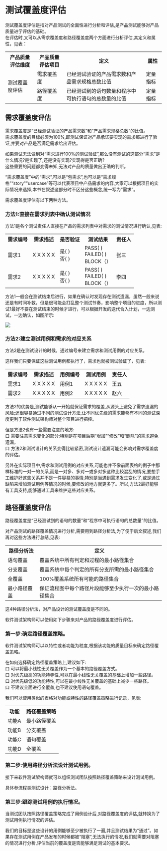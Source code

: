 # 测试覆盖度评估

测试覆盖度评估是指对产品测试的全面性进行分析和评估,是产品测试能够对产品质量进亍评估的基础。   
在评估时,又可以从需求覆盖度和路径覆盖度两个方面进行分析评估,其定义和属性，见表：

<table>
	<tr>
		<th>产品质量评估维度</th>
		<th>产品质量评估项目</th>
		<th>定义</th>
		<th>属性</th>		
	</tr>
	<tr>
		<td rowspan="2">测试覆盖度评估</td>
		<td>需求覆盖度</td>
		<td>已经测试验证的产品需求数和产品需求规格总数比值</td>
		<td>定量指标</td>
	</tr>
	<tr>
		<td>路径覆盖度</td>
		<td>已经测试到的语句数量和程序中可执行语句的总数量的比值</td>
		<td>定量指标</td>
	</tr>	
</table>

## 需求覆盖度评估

需求覆盖度是“已经测试验证的产品需求数”和“产品需求规格总数”的比值。   
需求覆盖度的目标必须为100%,即测试保证对产品承诺要实现的需求都进行了验证,并要对产品是否满足需求给出评估。   

如果测试无法做到对“需求进行100%的测试验证”,那么没有测试的这部分“需求”是什么情况?是实现了,还是没有实现?实现得是否正确?   
这些重要的问题都变得未知,无法对产品的质量做出正确的判断。   

“需求覆盖度”中的“需求”,可以是“包需求”,也可以是“需求规格”“story""usercase”等可以代表项目中产品需求的内容,大家可以根据项目的实际情况来选择,本书在叙述这部分时不区分这些概念,统一写为“需求”。

需求覆盖度评估有以下两种方法。

### 方法1:直接在需求列表中确认测试情况

方法1是各个测试责任人直接在产品的需求列表中对需求的测试情况进行确认,见表:

<table>
	<tr>
		<th>需求编号</th>
		<th>需求描述</th>
		<th>是否验证</th>
		<th>测试结果</th>
		<th>责任人</th>		
	</tr>
	<tr>
		<td>需求1</td>
		<td>X X X X X</td>
		<td>是( )<br>否( )</td>
		<td>PASS( )<br>FAILED( )<br>BLOCK（）</td>
		<td>张三</td>	
	</tr>
	<tr>
		<td>需求2</td>
		<td>X X X X X</td>
		<td>是( )<br>否( )</td>
		<td>PASS( )<br>FAILED( )<br>BLOCK（）</td>
		<td>李四</td>	
	</tr>	
</table>

方法1一般会在测试结束后进行，如果在确认时发现存在测试遗漏，虽然一般来说还是有时间补救，但是很可能会打乱整个测试节奏，影响整个项目的进度，所以测试1最好不要在测试结束的时候才进行，可以根据开发的迭代合入计划，一边测试，一边确认，如图所示:

![](https://shen89s.github.io/resFiles/r2/边测试边确认.jpg )

### 方法2:建立测试用例和需求的对应关系

方法2是在测试设计的时候，通过编号来建立需求和测试用例的对应关系。

这样我们只要保证这些测试用例都执行了，需求也就被测试验证了，见表:

<table>
	<tr>
		<th>需求编号</th>
		<th>需求描述</th>
		<th>用例编号</th>
		<th>测试用例</th>
		<th>责任人</th>		
	</tr>
	<tr>
		<td>需求1</td>
		<td>X X X X X</td>
		<td>用例1</td>
		<td>X X X X X</td>
		<td>王五</td>	
	</tr>
	<tr>
		<td>需求2</td>
		<td>X X X X X</td>
		<td>用例2</td>
		<td>X X X X X</td>
		<td>赵六</td>	
	</tr>	
</table>

方法2的优势是,测试能够从一开始就保证需求的覆盖,从源头上避免了需求遗漏的风险;还很容易通过不同的测试设计方法,让不同优先级的需求能够有不同的测试深度更利于软件测试架构师对整个项目进行把控。

但是方法2也有一些需要注意的地方:   
口  需要注意需求变化的部分:特别是在项目后期“增加”“修改”和“删除”的需求避免遗漏。   
口  方法2和测试设计的关系变得比较紧密,测试设计遗漏可能会影响对需求覆盖度的评估。

另外在实际项目中,需求和测试用例的对应关系,可能也并不像前面表格的例子中那样标准的一对一的关系,而是一对多、多对一或多对多这种比较混乱的情况,要想手工维护好这些关系并不是一件容易的事情,特别是当遇到需求发生变化了,或是通过缺陷来增加测试用例等情况的时候,要修改的地方就更多了。所以,方法2最好能够有工具支持,能够通过工具来维护这些对应关系。

## 路径覆盖度评估

路径覆盖度是“已经测试到的语句的数量”和“程序中可执行语句的总数量”的比值。

对产品测试的路径覆盖情况进行分析,需要用到路径分析法,为了便于后文叙述,我们再对这些方法进行总结,见表:

<table>
	<tr>
		<th>路径分析法</th>
		<th>定义</th>	
	</tr>
	<tr>
		<td>语句覆盖</td>
		<td>覆盖系统中所有判定和过程的最小路径集合</td>
	</tr>
	<tr>
		<td>分支覆盖</td>
		<td>覆盖系统中每个判定的所有分支所需的最小路径集合</td>
	</tr>
	<tr>
		<td>全覆盖</td>
		<td>100%覆盖系统所有可能的路径集合</td>
	</tr>
	<tr>
		<td>最小路径覆盖</td>
		<td>保证流程图中每个路径片段能够至少执行一次的最小路径集合</td>
	</tr>	
</table>

这4种路径分析法，对产品设计的测试覆盖度是不同的。

软件测试架构师可以使用如下步骤来对产品的路径覆盖度进行评估。

### 第一步:确定路径覆盖策略。

软件测试架构师可以以特性或者功能为粒度,根据该功能的质量目标来确定路径覆盖策略。

在如何选择确定路径覆盖策略上,建议如下:   
口  可以将最小线性无关覆盖作为一个基本的路径覆盖方式。   
口  对优先级高的功能特寺性,可以在最小线性无关覆盖的基础上增加一些路径。   
口  对优先级低的功能特性,可以在最小线性无关覆盖的基础上减少一些路径。   
口  不建议全面进行全覆盖,也不建议使用语句覆盖。

我们可以使用类似的表格对功能或特性的路径覆盖策略进行记录，见表:

<table>
	<tr>
		<th>功能</th>
		<th>路径覆盖策略</th>	
	</tr>
	<tr>
		<td>功能A</td>
		<td>最小路径覆盖</td>
	</tr>
	<tr>
		<td>功能B</td>
		<td>分支覆盖</td>
	</tr>
	<tr>
		<td>功能C</td>
		<td>语句覆盖</td>
	</tr>
	<tr>
		<td>功能D</td>
		<td>全覆盖</td>
	</tr>	
</table>

### 第二步:使用路径分析法设计测试用例。

接下来软件测试架构师就可以组织测试团队按照路径覆盖策略来设计测试用例。

具体参流程类测试设计：路径分析法。

### 第三步:跟踪测试用例的执行情况。

当测试团队按照路径覆盖策略完成了用例设计后,对路径覆盖度的评估,就转换为了测试用例执行情况的评估。

我们的目标是这些设计的用例能够至少被执行了一遍,并且测试结果为“通过”。如果存在测试用例在产品发布的时候都被“阻塞”,无法执行的情况,我们就需要对阻塞的情况进行分析,评估当前的覆盖度是否能够满足测试的基本要求。
